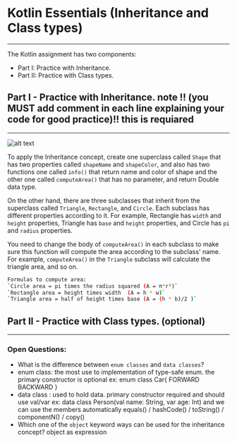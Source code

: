 # Kotlin Essentials (Inheritance and Class types)
---
The Kotlin assignment has two components:
- Part I: Practice with Inheritance.
- Part II: Practice with Class types. 

## Part I - Practice with Inheritance. note !! (you MUST add comment in each line explaining your code for good practice)!! this is requiared 
---
![alt text](example.png)

To apply the Inheritance concept, create one superclass called `Shape` that has two properties called `shapeName` and `shapeColor`, and also has two functions one called `info()` that return name and color of shape and the other one called `computeArea()` that has no parameter, and return Double data type.

On the other hand, there are three subclasses that inherit from the superclass called `Triangle`, `Rectangle`, and `Circle`. Each subclass has different properties according to it. For example, Rectangle has `width` and `height` properties, Triangle has `base` and `height` properties, and Circle has `pi` and `radius` properties.

You need to change the body of `computeArea()` in each subclass to make sure this function will compute the area according to the subclass' name. For example, `computeArea()` in the `Triangle` subclass will calculate the triangle area, and so on.

```sh
Formulas to compute area:
`Circle area = pi times the radius squared (A = π*r²)`
`Rectangle area = height times width  (A = h * w)`
`Triangle area = half of height times base (A = (h * b)/2 )`
```


## Part II - Practice with Class types. (optional)
---
### Open Questions:
- What is the difference between `enum classes` and `data classes`?
- enum class:  the most use to implementation of type-safe enum.
the primary constructor is optional 
ex:
enum class Car{
    FORWARD
    BACKWARD
}
- data class : used to hold data. 
primary constructor required and should use val/var
ex:
data class Person(val name: String, var age: Int)
and we can use the members automatically
  equals() / hashCode() / toString() / componentN() / copy()
- Which one of the `object` keyword ways can be used for the inheritance concept?
  object as expression


